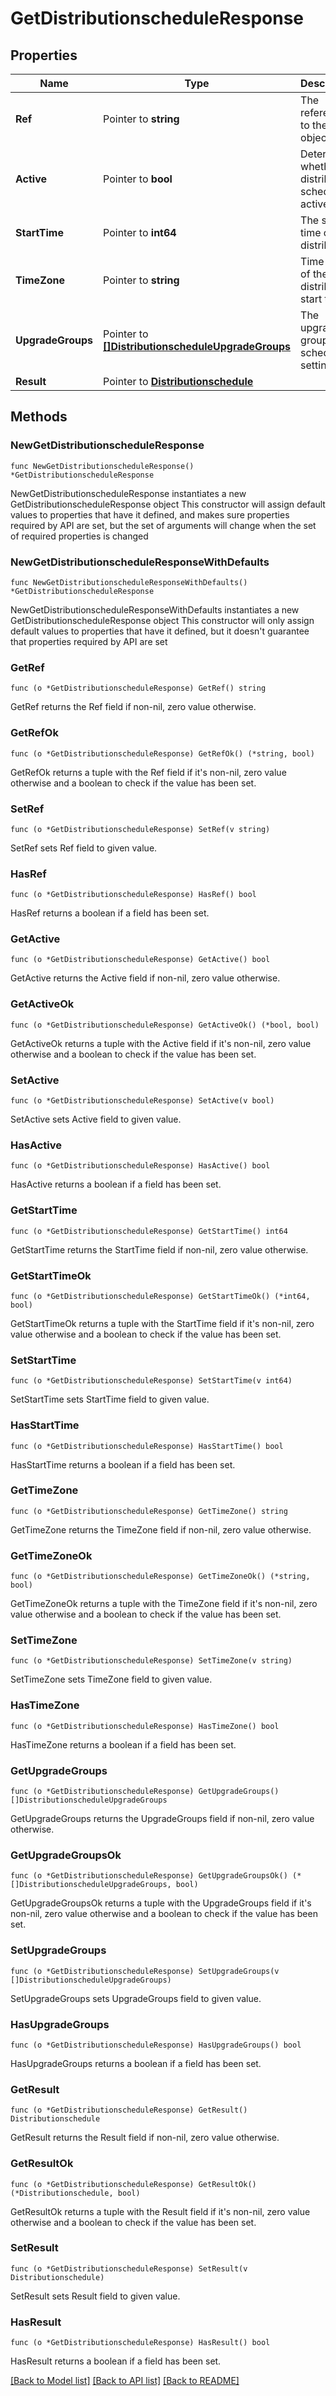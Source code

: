 # GetDistributionscheduleResponse

## Properties

Name | Type | Description | Notes
------------ | ------------- | ------------- | -------------
**Ref** | Pointer to **string** | The reference to the object. | [optional] 
**Active** | Pointer to **bool** | Determines whether the distribution schedule is active. | [optional] 
**StartTime** | Pointer to **int64** | The start time of the distribution. | [optional] 
**TimeZone** | Pointer to **string** | Time zone of the distribution start time. | [optional] [readonly] 
**UpgradeGroups** | Pointer to [**[]DistributionscheduleUpgradeGroups**](DistributionscheduleUpgradeGroups.md) | The upgrade groups scheduling settings. | [optional] 
**Result** | Pointer to [**Distributionschedule**](Distributionschedule.md) |  | [optional] 

## Methods

### NewGetDistributionscheduleResponse

`func NewGetDistributionscheduleResponse() *GetDistributionscheduleResponse`

NewGetDistributionscheduleResponse instantiates a new GetDistributionscheduleResponse object
This constructor will assign default values to properties that have it defined,
and makes sure properties required by API are set, but the set of arguments
will change when the set of required properties is changed

### NewGetDistributionscheduleResponseWithDefaults

`func NewGetDistributionscheduleResponseWithDefaults() *GetDistributionscheduleResponse`

NewGetDistributionscheduleResponseWithDefaults instantiates a new GetDistributionscheduleResponse object
This constructor will only assign default values to properties that have it defined,
but it doesn't guarantee that properties required by API are set

### GetRef

`func (o *GetDistributionscheduleResponse) GetRef() string`

GetRef returns the Ref field if non-nil, zero value otherwise.

### GetRefOk

`func (o *GetDistributionscheduleResponse) GetRefOk() (*string, bool)`

GetRefOk returns a tuple with the Ref field if it's non-nil, zero value otherwise
and a boolean to check if the value has been set.

### SetRef

`func (o *GetDistributionscheduleResponse) SetRef(v string)`

SetRef sets Ref field to given value.

### HasRef

`func (o *GetDistributionscheduleResponse) HasRef() bool`

HasRef returns a boolean if a field has been set.

### GetActive

`func (o *GetDistributionscheduleResponse) GetActive() bool`

GetActive returns the Active field if non-nil, zero value otherwise.

### GetActiveOk

`func (o *GetDistributionscheduleResponse) GetActiveOk() (*bool, bool)`

GetActiveOk returns a tuple with the Active field if it's non-nil, zero value otherwise
and a boolean to check if the value has been set.

### SetActive

`func (o *GetDistributionscheduleResponse) SetActive(v bool)`

SetActive sets Active field to given value.

### HasActive

`func (o *GetDistributionscheduleResponse) HasActive() bool`

HasActive returns a boolean if a field has been set.

### GetStartTime

`func (o *GetDistributionscheduleResponse) GetStartTime() int64`

GetStartTime returns the StartTime field if non-nil, zero value otherwise.

### GetStartTimeOk

`func (o *GetDistributionscheduleResponse) GetStartTimeOk() (*int64, bool)`

GetStartTimeOk returns a tuple with the StartTime field if it's non-nil, zero value otherwise
and a boolean to check if the value has been set.

### SetStartTime

`func (o *GetDistributionscheduleResponse) SetStartTime(v int64)`

SetStartTime sets StartTime field to given value.

### HasStartTime

`func (o *GetDistributionscheduleResponse) HasStartTime() bool`

HasStartTime returns a boolean if a field has been set.

### GetTimeZone

`func (o *GetDistributionscheduleResponse) GetTimeZone() string`

GetTimeZone returns the TimeZone field if non-nil, zero value otherwise.

### GetTimeZoneOk

`func (o *GetDistributionscheduleResponse) GetTimeZoneOk() (*string, bool)`

GetTimeZoneOk returns a tuple with the TimeZone field if it's non-nil, zero value otherwise
and a boolean to check if the value has been set.

### SetTimeZone

`func (o *GetDistributionscheduleResponse) SetTimeZone(v string)`

SetTimeZone sets TimeZone field to given value.

### HasTimeZone

`func (o *GetDistributionscheduleResponse) HasTimeZone() bool`

HasTimeZone returns a boolean if a field has been set.

### GetUpgradeGroups

`func (o *GetDistributionscheduleResponse) GetUpgradeGroups() []DistributionscheduleUpgradeGroups`

GetUpgradeGroups returns the UpgradeGroups field if non-nil, zero value otherwise.

### GetUpgradeGroupsOk

`func (o *GetDistributionscheduleResponse) GetUpgradeGroupsOk() (*[]DistributionscheduleUpgradeGroups, bool)`

GetUpgradeGroupsOk returns a tuple with the UpgradeGroups field if it's non-nil, zero value otherwise
and a boolean to check if the value has been set.

### SetUpgradeGroups

`func (o *GetDistributionscheduleResponse) SetUpgradeGroups(v []DistributionscheduleUpgradeGroups)`

SetUpgradeGroups sets UpgradeGroups field to given value.

### HasUpgradeGroups

`func (o *GetDistributionscheduleResponse) HasUpgradeGroups() bool`

HasUpgradeGroups returns a boolean if a field has been set.

### GetResult

`func (o *GetDistributionscheduleResponse) GetResult() Distributionschedule`

GetResult returns the Result field if non-nil, zero value otherwise.

### GetResultOk

`func (o *GetDistributionscheduleResponse) GetResultOk() (*Distributionschedule, bool)`

GetResultOk returns a tuple with the Result field if it's non-nil, zero value otherwise
and a boolean to check if the value has been set.

### SetResult

`func (o *GetDistributionscheduleResponse) SetResult(v Distributionschedule)`

SetResult sets Result field to given value.

### HasResult

`func (o *GetDistributionscheduleResponse) HasResult() bool`

HasResult returns a boolean if a field has been set.


[[Back to Model list]](../README.md#documentation-for-models) [[Back to API list]](../README.md#documentation-for-api-endpoints) [[Back to README]](../README.md)


